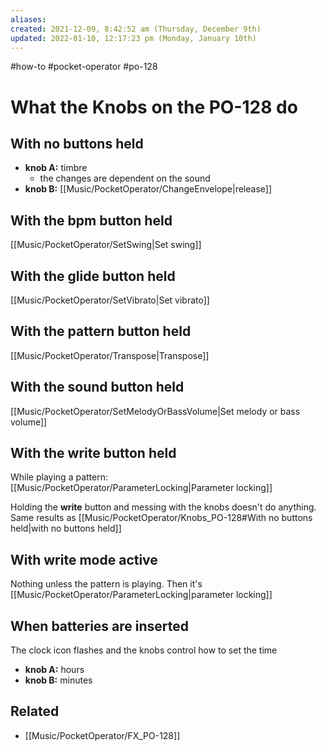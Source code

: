 ```yaml
---
aliases: 
created: 2021-12-09, 8:42:52 am (Thursday, December 9th)
updated: 2022-01-10, 12:17:23 pm (Monday, January 10th)
---
```

#how-to #pocket-operator #po-128

# What the Knobs on the PO-128 do

## With no buttons held
- **knob A:** timbre
  - the changes are dependent on the sound
- **knob B:** [[Music/PocketOperator/ChangeEnvelope|release]]

## With the bpm button held
[[Music/PocketOperator/SetSwing|Set swing]]

## With the glide button held
[[Music/PocketOperator/SetVibrato|Set vibrato]]

## With the pattern button held
[[Music/PocketOperator/Transpose|Transpose]]

## With the sound button held
[[Music/PocketOperator/SetMelodyOrBassVolume|Set melody or bass volume]]

## With the write button held
While playing a pattern:
[[Music/PocketOperator/ParameterLocking|Parameter locking]]

Holding the **write** button and messing with the knobs doesn't do anything. Same results as [[Music/PocketOperator/Knobs_PO-128#With no buttons held|with no buttons held]]

## With write mode active
Nothing unless the pattern is playing. Then it's [[Music/PocketOperator/ParameterLocking|parameter locking]]

## When batteries are inserted
The clock icon flashes and the knobs control how to set the time

- **knob A:** hours
- **knob B:** minutes

## Related
- [[Music/PocketOperator/FX_PO-128]]
